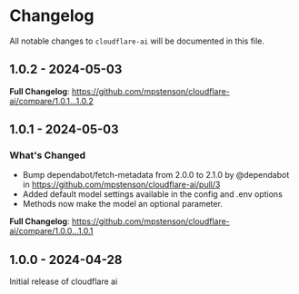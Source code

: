 # Changelog

All notable changes to `cloudflare-ai` will be documented in this file.

## 1.0.2 - 2024-05-03

**Full Changelog**: https://github.com/mpstenson/cloudflare-ai/compare/1.0.1...1.0.2

## 1.0.1 - 2024-05-03

### What's Changed

* Bump dependabot/fetch-metadata from 2.0.0 to 2.1.0 by @dependabot in https://github.com/mpstenson/cloudflare-ai/pull/3
* Added default model settings available in the config and .env options
* Methods now make the model an optional parameter.

**Full Changelog**: https://github.com/mpstenson/cloudflare-ai/compare/1.0.0...1.0.1

## 1.0.0 - 2024-04-28

Initial release of cloudflare ai
